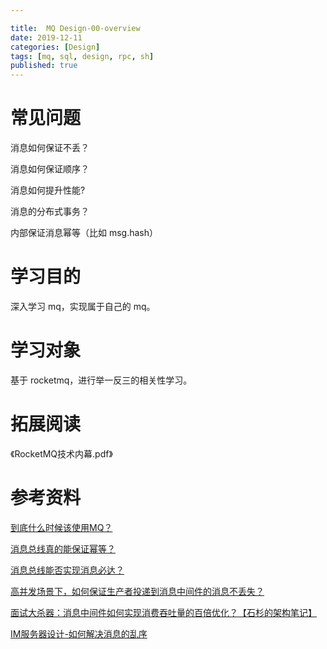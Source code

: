 ```yaml
---

title:  MQ Design-00-overview
date: 2019-12-11
categories: [Design]
tags: [mq, sql, design, rpc, sh]
published: true
---
```


# 常见问题

消息如何保证不丢？

消息如何保证顺序？

消息如何提升性能?

消息的分布式事务？

内部保证消息幂等（比如 msg.hash）

# 学习目的

深入学习 mq，实现属于自己的 mq。

# 学习对象

基于 rocketmq，进行举一反三的相关性学习。

# 拓展阅读

《RocketMQ技术内幕.pdf》

# 参考资料

[到底什么时候该使用MQ？](https://mp.weixin.qq.com/s/Brd-j3IcljcY7BV01r712Q)

[消息总线真的能保证幂等？](https://mp.weixin.qq.com/s/h74d6LtGB5M8VF0oLrXdCA)

[消息总线能否实现消息必达？](https://mp.weixin.qq.com/s/x9IRp4-1N4otIVBEEIE-og)

[高并发场景下，如何保证生产者投递到消息中间件的消息不丢失？](https://mp.weixin.qq.com/s/YVcee7R7SWLqicJtVPLaUw)

[面试大杀器：消息中间件如何实现消费吞吐量的百倍优化？【石杉的架构笔记】](https://mp.weixin.qq.com/s?__biz=MzU0OTk3ODQ3Ng==&mid=2247484372&idx=1&sn=2bfa84b2e26569d60db15a82cb684a56&chksm=fba6ebd7ccd162c13771c5345d45d40658e3815d5ed3104490a19bb4bf20fec6060a690e305b&scene=21#wechat_redirect)

[IM服务器设计-如何解决消息的乱序](https://mp.weixin.qq.com/s/6fMO7ru-sV_eEAPu2UFUYQ)

